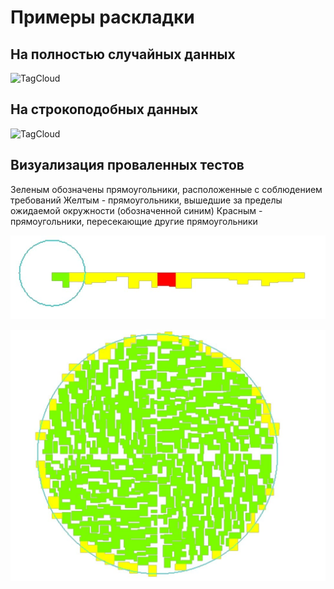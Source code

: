 ﻿# Примеры раскладки

## На полностью случайных данных
![TagCloud](https://github.com/CaptainBelyash/tdd/blob/master/cs/TagsCloudVisualization_Tests/random.bmp)

## На строкоподобных данных
![TagCloud](https://github.com/CaptainBelyash/tdd/blob/master/cs/TagsCloudVisualization_Tests/string_like.bmp)

## Визуализация проваленных тестов
Зеленым обозначены прямоугольники, расположенные с соблюдением требований
Желтым - прямоугольники, вышедшие за пределы ожидаемой окружности (обозначенной синим)
Красным - прямоугольники, пересекающие другие прямоугольники


![TagCloud](https://github.com/CaptainBelyash/tdd/blob/master/cs/TagsCloudVisualization_Tests/failed1.jpg)

![TagCloud](https://github.com/CaptainBelyash/tdd/blob/master/cs/TagsCloudVisualization_Tests/failed2.jpg)
